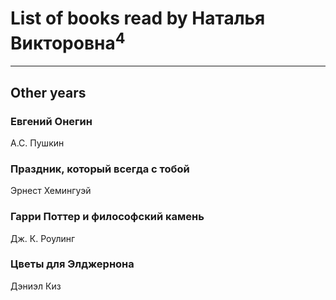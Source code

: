 # List of books read by Наталья Викторовна<sup>4</sup>
---

## Other years

### Евгений Онегин
А.С. Пушкин


### Праздник, который всегда с тобой
Эрнест Хемингуэй


### Гарри Поттер и философский камень
Дж. К. Роулинг


### Цветы для Элджернона
Дэниэл Киз



